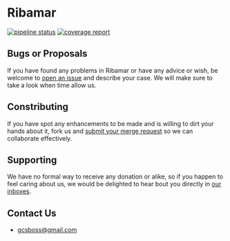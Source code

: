 # Ribamar

[![pipeline status](https://gitlab.com/GCSBOSS/ribamar/badges/master/pipeline.svg)](https://gitlab.com/GCSBOSS/ribamar/commits/master) [![coverage report](https://gitlab.com/GCSBOSS/ribamar/badges/master/coverage.svg)](https://gitlab.com/GCSBOSS/ribamar/commits/master)

## Bugs or Proposals
If you have found any problems in Ribamar or have any advice or wish, be welcome to [open an issue](https://gitlab.com/GCSBOSS/ribamar/issues/new) and describe your case. We will make sure to take a look when time allow us.

## Constributing
If you have spot any enhancements to be made and is willing to dirt your hands about it, fork us and [submit your merge request](https://gitlab.com/GCSBOSS/ribamar/merge_requests/new) so we can collaborate effectively.

## Supporting
We have no formal way to receive any donation or alike, so if you happen to feel caring about us, we would be delighted to hear bout you directly in [our inboxes](#contact-us).

## Contact Us
- gcsboss@gmail.com
